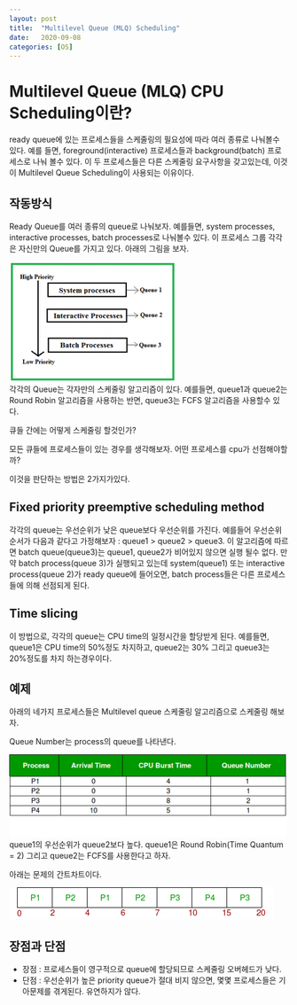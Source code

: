 ```yaml
---
layout: post
title:  "Multilevel Queue (MLQ) Scheduling"
date:   2020-09-08
categories: [OS]
---
```

# **Multilevel Queue (MLQ) CPU Scheduling이란?**
ready queue에 있는 프로세스들을 스케줄링의 필요성에 따라 여러 종류로 나눠볼수 있다. 예를 들면, foreground(interactive) 프로세스들과 background(batch) 프로세스로 나눠 볼수 있다. 이 두 프로세스들은 다른 스케줄링 요구사항을 갖고있는데, 이것이 Multilevel Queue Scheduling이 사용되는 이유이다.

## **작동방식**
 Ready Queue를 여러 종류의 queue로 나눠보자. 예를들면, system processes, interactive processes, batch processes로 나눠볼수 있다. 이 프로세스 그룹 각각은 자신만의 Queue를 가지고 있다. 아래의 그림을 보자.

![img](/assets/img/post/OS/multilevelQueue1.png)  
각각의 Queue는 각자만의 스케줄링 알고리즘이 있다. 예를들면, queue1과 queue2는 Round Robin 알고리즘을 사용하는 반면, queue3는 FCFS  알고리즘을 사용할수 있다.

큐들 간에는 어떻게 스케줄링 할것인가?

모든 큐들에 프로세스들이 있는 경우를 생각해보자. 어떤 프로세스를 cpu가 선점해야할까? 

이것을 판단하는 방법은 2가지가있다.

## **Fixed priority preemptive scheduling method**
 각각의 queue는 우선순위가 낮은 queue보다 우선순위를 가진다. 예를들어 우선순위 순서가 다음과 같다고 가정해보자 : queue1 > queue2 > queue3. 이 알고리즘에 따르면 batch queue(queue3)는 queue1, queue2가 비어있지 않으면 실행 될수 없다. 만약 batch process(queue 3)가 실행되고 있는데 system(queue1) 또는 interactive process(queue 2)가 ready queue에 들어오면, batch process들은 다른 프로세스들에 의해 선점되게 된다. 

## **Time slicing**
 이 방법으로, 각각의 queue는 CPU time의 일정시간을 할당받게 된다. 예를들면, queue1은 CPU time의 50%정도 차지하고, queue2는 30% 그리고 queue3는 20%정도를 차지 하는경우이다. 

## **예제**
아래의 네가지 프로세스들은 Multilevel queue 스케줄링 알고리즘으로 스케줄링 해보자.

Queue Number는 process의 queue를 나타낸다.

![img](/assets/img/post/OS/multilevelQueue2.png)  
queue1의 우선순위가 queue2보다 높다. queue1은 Round Robin(Time Quantum = 2) 그리고 queue2는 FCFS를 사용한다고 하자.

아래는 문제의 간트차트이다.

![img](/assets/img/post/OS/multilevelQueue3.png)

## **장점과 단점**
- 장점 : 프로세스들이 영구적으로 queue에 할당되므로 스케줄링 오버헤드가 낮다.
- 단점 : 우선순위가 높은 priority queue가 절대 비지 않으면, 몇몇 프로세스들은 기아문제를 겪게된다. 유연하지가 않다.